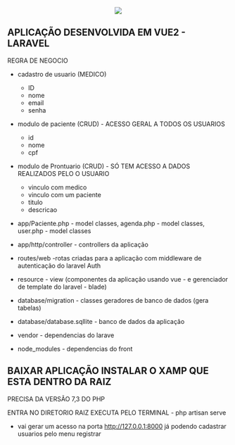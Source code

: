 <p align="center"><img src="https://laravel.com/assets/img/components/logo-laravel.svg"></p>

## APLICAÇÃO DESENVOLVIDA EM VUE2 - LARAVEL 

REGRA DE NEGOCIO

- cadastro de usuario (MEDICO)
	- ID
	- nome
	- email
	- senha

- modulo de paciente (CRUD) - ACESSO GERAL A TODOS OS USUARIOS
	- id
	- nome
	- cpf

- modulo de Prontuario (CRUD) - SÓ TEM ACESSO A DADOS REALIZADOS PELO O USUARIO
	- vinculo com medico
	- vinculo com um paciente
	- titulo
	- descricao

- app/Paciente.php - model classes, agenda.php - model classes, user.php - model classes
- app/http/controller - controllers da aplicação
- routes/web -rotas criadas para a aplicação com middleware de autenticação do laravel Auth
- resource - view (componentes da aplicação usando vue - e gerenciador de template do laravel - blade)
- database/migration - classes geradores de banco de dados (gera tabelas)
- database/database.sqllite - banco de dados da aplicação
- vendor - dependencias do larave
- node_modules - dependencias do front 


## BAIXAR APLICAÇÃO INSTALAR O XAMP QUE ESTA DENTRO DA RAIZ 

PRECISA DA VERSÃO 7,3 DO PHP

ENTRA NO DIRETORIO RAIZ EXECUTA PELO TERMINAL - php artisan serve

- vai gerar um acesso na porta http://127.0.0.1:8000
    já podendo cadastrar usuarios pelo menu registrar















